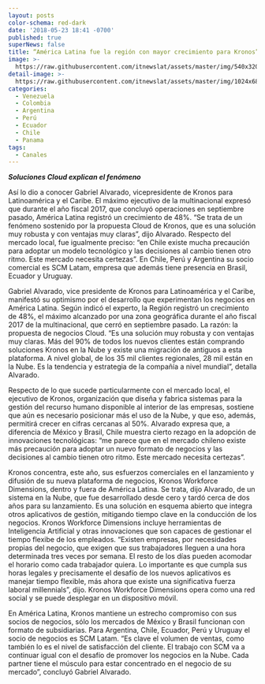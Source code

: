 ```yaml
---
layout: posts
color-schema: red-dark
date: '2018-05-23 18:41 -0700'
published: true
superNews: false
title: “América Latina fue la región con mayor crecimiento para Kronos”
image: >-
  https://raw.githubusercontent.com/itnewslat/assets/master/img/540x320/Kronos-p.jpg
detail-image: >-
  https://raw.githubusercontent.com/itnewslat/assets/master/img/1024x680/Kronos-g.jpg
categories:
  - Venezuela
  - Colombia
  - Argentina
  - Perú
  - Ecuador
  - Chile
  - Panama
tags:
  - Canales
---
```

_**Soluciones Cloud explican el fenómeno**_

Así lo dio a conocer Gabriel Alvarado, vicepresidente de Kronos para Latinoamérica y el Caribe. El máximo ejecutivo de la multinacional expresó que durante el año fiscal 2017, que concluyó operaciones en septiembre pasado, América Latina registró un crecimiento de 48%. “Se trata de un fenómeno sostenido por la propuesta Cloud de Kronos, que es una solución muy robusta y con ventajas muy claras”, dijo Alvarado. Respecto del mercado local, fue igualmente preciso: “en Chile existe mucha precaución para adoptar un modelo tecnológico y las decisiones al cambio tienen otro ritmo. Este mercado necesita certezas”. En Chile, Perú y Argentina su socio comercial es SCM Latam, empresa que además tiene presencia en Brasil, Ecuador y Uruguay.

Gabriel Alvarado, vice presidente de Kronos para Latinoamérica y el Caribe, manifestó su optimismo por el desarrollo que experimentan los negocios en América Latina. Según indicó el experto, la Región registró un crecimiento de 48%, el máximo alcanzado por una zona geográfica durante el año fiscal 2017 de la multinacional, que cerró en septiembre pasado. La razón: la propuesta de negocios Cloud. “Es una solución muy robusta y con ventajas muy claras. Más del 90% de todos los nuevos clientes están comprando soluciones Kronos en la Nube y existe una migración de antiguos a esta plataforma. A nivel global, de los 35 mil clientes regionales, 28 mil están en la Nube. Es la tendencia y estrategia de la compañía a nivel mundial”, detalla Alvarado.

Respecto de lo que sucede particularmente con el mercado local, el ejecutivo de Kronos, organización que diseña y fabrica sistemas para la gestión del recurso humano disponible al interior de las empresas, sostiene que aún es necesario posicionar más el uso de la Nube, y que eso, además, permitirá crecer en cifras cercanas al 50%. Alvarado expresa que, a diferencia de México y Brasil, Chile muestra cierto rezago en la adopción de innovaciones tecnológicas: “me parece que en el mercado chileno existe más precaución para adoptar un nuevo formato de negocios y las decisiones al cambio tienen otro ritmo. Este mercado necesita certezas”. 

Kronos concentra, este año, sus esfuerzos comerciales en el lanzamiento y difusión de su nueva plataforma de negocios, Kronos Workforce Dimensions, dentro y fuera de América Latina. Se trata, dijo Alvarado, de un sistema en la Nube, que fue desarrollado desde cero y tardó cerca de dos años para su lanzamiento. Es una solución en esquema abierto que integra otros aplicativos de gestión, mitigando tiempo clave en la conducción de los negocios. Kronos Workforce Dimensions incluye herramientas de Inteligencia Artificial y otras innovaciones que son capaces de gestionar el tiempo flexibe de los empleados. “Existen empresas, por necesidades propias del negocio, que exigen que sus trabajadores lleguen a una hora determinada tres veces por semana. El resto de los días pueden acomodar el horario como cada trabajador quiera. Lo importante es que cumpla sus horas legales y precisamente el desafío de los nuevos aplicativos es manejar tiempo flexible, más ahora que existe una significativa fuerza laboral millennials”, dijo. Kronos Workforce Dimensions opera como una red social y se puede desplegar en un dispositivo móvil.

En América Latina, Kronos mantiene un estrecho compromiso con sus socios de negocios, sólo los mercados de México y Brasil funcionan con formato de subsidiarias. Para Argentina, Chile, Ecuador, Perú y Uruguay el socio de negocios es SCM Latam. “Es clave el volumen de ventas, como también lo es el nivel de satisfacción del cliente. El trabajo con SCM va a continuar igual con el desafío de promover los negocios en la Nube. Cada partner tiene el músculo para estar concentrado en el negocio de su mercado”, concluyó Gabriel Alvarado.


